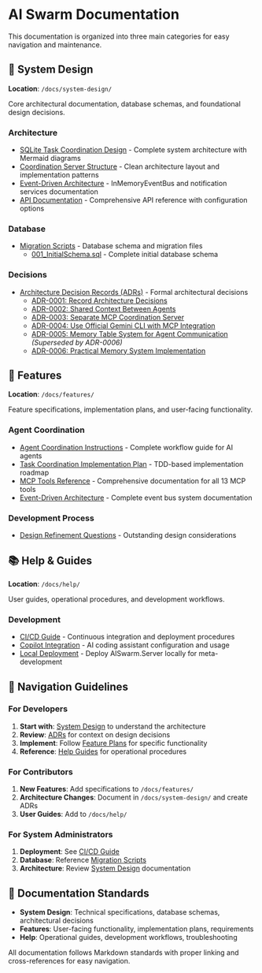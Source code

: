 # AI Swarm Documentation

This documentation is organized into three main categories for easy navigation and maintenance.

## 📐 System Design

**Location**: `/docs/system-design/`

Core architectural documentation, database schemas, and foundational design decisions.

### Architecture

- [SQLite Task Coordination Design](system-design/sqlite-task-coordination-design.md) - Complete system architecture with Mermaid diagrams
- [Coordination Server Structure](system-design/coordination-server-structure.md) - Clean architecture layout and implementation patterns
- [Event-Driven Architecture](system-design/event-driven-architecture.md) - InMemoryEventBus and notification services documentation
- [API Documentation](system-design/api-documentation.md) - Comprehensive API reference with configuration options

### Database

- [Migration Scripts](system-design/migration-scripts/) - Database schema and migration files
  - [001_InitialSchema.sql](system-design/migration-scripts/001_InitialSchema.sql) - Complete initial database schema

### Decisions

- [Architecture Decision Records (ADRs)](system-design/adr/) - Formal architectural decisions
  - [ADR-0001: Record Architecture Decisions](system-design/adr/0001-record-architecture-decisions.md)
  - [ADR-0002: Shared Context Between Agents](system-design/adr/0002-shared-context-between-agents.md)
  - [ADR-0003: Separate MCP Coordination Server](system-design/adr/0003-separate-mcp-coordination-server.md)
  - [ADR-0004: Use Official Gemini CLI with MCP Integration](system-design/adr/0004-gemini-cli-mcp-integration.md)
  - [ADR-0005: Memory Table System for Agent Communication](system-design/adr/0005-memory-table-system.md) *(Superseded by ADR-0006)*
  - [ADR-0006: Practical Memory System Implementation](system-design/adr/0006-practical-memory-system.md)

## 🚀 Features

**Location**: `/docs/features/`

Feature specifications, implementation plans, and user-facing functionality.

### Agent Coordination

- [Agent Coordination Instructions](features/agent-coordination-prompt.md) - Complete workflow guide for AI agents
- [Task Coordination Implementation Plan](features/sqlite-task-coordination-plan.md) - TDD-based implementation roadmap
- [MCP Tools Reference](features/mcp-tools-reference.md) - Comprehensive documentation for all 13 MCP tools
- [Event-Driven Architecture](system-design/event-driven-architecture.md) - Complete event bus system documentation

### Development Process

- [Design Refinement Questions](features/design-refinement-questions.md) - Outstanding design considerations

## 📚 Help & Guides

**Location**: `/docs/help/`

User guides, operational procedures, and development workflows.

### Development

- [CI/CD Guide](help/CICD.md) - Continuous integration and deployment procedures
- [Copilot Integration](help/COPILOT.md) - AI coding assistant configuration and usage
- [Local Deployment](help/local-deployment.md) - Deploy AISwarm.Server locally for meta-development

## 🧭 Navigation Guidelines

### For Developers

1. **Start with**: [System Design](system-design/) to understand the architecture
2. **Review**: [ADRs](system-design/adr/) for context on design decisions
3. **Implement**: Follow [Feature Plans](features/) for specific functionality
4. **Reference**: [Help Guides](help/) for operational procedures

### For Contributors

1. **New Features**: Add specifications to `/docs/features/`
2. **Architecture Changes**: Document in `/docs/system-design/` and create ADRs
3. **User Guides**: Add to `/docs/help/`

### For System Administrators

1. **Deployment**: See [CI/CD Guide](help/CICD.md)
2. **Database**: Reference [Migration Scripts](system-design/migration-scripts/)
3. **Architecture**: Review [System Design](system-design/) documentation

## 📝 Documentation Standards

- **System Design**: Technical specifications, database schemas, architectural decisions
- **Features**: User-facing functionality, implementation plans, requirements
- **Help**: Operational guides, development workflows, troubleshooting

All documentation follows Markdown standards with proper linking and cross-references for easy navigation.

